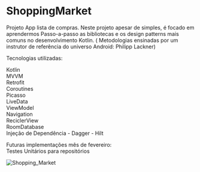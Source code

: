 # ShoppingMarket

Projeto App lista de compras.
 Neste projeto apesar de simples, é focado em aprendermos
Passo-a-passo as bibliotecas e os design patterns mais comuns no desenvolvimento
Kotlin. ( Metodologias ensinadas por um instrutor de referência do universo
Android: Philipp Lackner)

Tecnologias utilizadas:

Kotlin<br>
MVVM <br> 
Retrofit<br>
Coroutines<br>
Picasso<br>
LiveData<br>
ViewModel<br>
Navigation<br>
ReciclerView<br>
RoomDatabase<br>
Injeção de Dependência - Dagger - Hilt<br>

Futuras implementações mês de fevereiro: <br>
Testes Unitários para repositórios<br>

![Shopping_Market](https://user-images.githubusercontent.com/77521831/151744142-95628c8f-bc90-4aa2-bad7-d993b00241f6.PNG)
